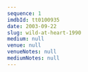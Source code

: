 ```yaml
---
sequence: 1
imdbId: tt0100935
date: 2003-09-22
slug: wild-at-heart-1990
medium: null
venue: null
venueNotes: null
mediumNotes: null
---
```


